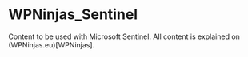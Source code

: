# WPNinjas_Sentinel
Content to be used with Microsoft Sentinel. All content is explained on (WPNinjas.eu)[WPNinjas].

